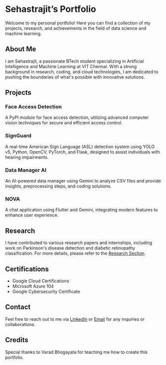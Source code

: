 # Sehastrajit’s Portfolio

Welcome to my personal portfolio! Here you can find a collection of my projects, research, and achievements in the field of data science and machine learning. 

## About Me

I am Sehastrajit, a passionate BTech student specializing in Artificial Intelligence and Machine Learning at VIT Chennai. With a strong background in research, coding, and cloud technologies, I am dedicated to pushing the boundaries of what's possible with innovative solutions.

## Projects

### Face Access Detection
A PyPI module for face access detection, utilizing advanced computer vision techniques for secure and efficient access control.

### SignGuard
A real-time American Sign Language (ASL) detection system using YOLO v5, Python, OpenCV, PyTorch, and Flask, designed to assist individuals with hearing impairments.

### Data Manager AI
An AI-powered data manager using Gemini to analyze CSV files and provide insights, preprocessing steps, and coding solutions.

### NOVA
A chat application using Flutter and Gemini, integrating modern features to enhance user experience.

## Research

I have contributed to various research papers and internships, including work on Parkinson's disease detection and diabetic retinopathy classification. For more details, please refer to the [Research Section](https://sehastrajit.github.io/research).

## Certifications

- Google Cloud Certifications
- Microsoft Azure 104
- Google Cybersecurity Certificate

## Contact

Feel free to reach out to me via [LinkedIn](https://www.linkedin.com/in/sehastrajit) or [Email](mailto:sehastrajit@example.com) for any inquiries or collaborations.

## Credits

Special thanks to Varad Bhogayata for teaching me how to create this portfolio.
